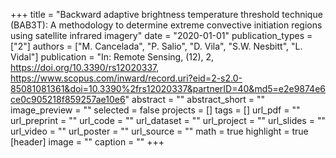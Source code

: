 +++
title = "Backward adaptive brightness temperature threshold technique (BAB3T): A methodology to determine extreme convective initiation regions using satellite infrared imagery"
date = "2020-01-01"
publication_types = ["2"]
authors = ["M. Cancelada", "P. Salio", "D. Vila", "S.W. Nesbitt", "L. Vidal"]
publication = "In: Remote Sensing, (12), 2, https://doi.org/10.3390/rs12020337, https://www.scopus.com/inward/record.uri?eid=2-s2.0-85081081361&doi=10.3390%2frs12020337&partnerID=40&md5=e2e9874e6ce0c905218f859257ae10e6"
abstract = ""
abstract_short = ""
image_preview = ""
selected = false
projects = []
tags = []
url_pdf = ""
url_preprint = ""
url_code = ""
url_dataset = ""
url_project = ""
url_slides = ""
url_video = ""
url_poster = ""
url_source = ""
math = true
highlight = true
[header]
image = ""
caption = ""
+++
